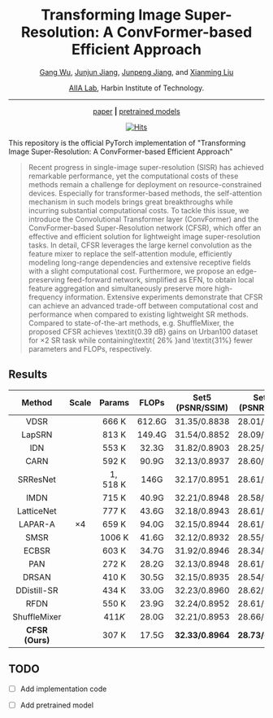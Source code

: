 <div align="center">

# Transforming Image Super-Resolution: A ConvFormer-based Efficient Approach

[Gang Wu](https://scholar.google.com/citations?user=JSqb7QIAAAAJ), [Junjun Jiang](http://homepage.hit.edu.cn/jiangjunjun), [Junpeng Jiang](), and [Xianming Liu](http://homepage.hit.edu.cn/xmliu)

[AIIA Lab](https://aiialabhit.github.io/team/), Harbin Institute of Technology.

---
[paper]()
**|**
[pretrained models]()

[![Hits](https://hits.sh/github.com/Aitical/CFSR.svg)](https://hits.sh/github.com/Aitical/CFSR/)

</div>

This repository is the official PyTorch implementation of "Transforming Image Super-Resolution: A ConvFormer-based Efficient Approach"

>Recent progress in single-image super-resolution (SISR) has achieved remarkable performance, yet the computational costs of these methods remain a challenge for deployment on resource-constrained devices. Especially for transformer-based methods, the self-attention mechanism in such models brings great breakthroughs while incurring substantial computational costs. To tackle this issue, we introduce the Convolutional Transformer layer (ConvFormer) and the ConvFormer-based Super-Resolution network (CFSR), which offer an effective and efficient solution for lightweight image super-resolution tasks. In detail, CFSR leverages the large kernel convolution as the feature mixer to replace the self-attention module, efficiently modeling long-range dependencies and extensive receptive fields with a slight computational cost. Furthermore, we propose an edge-preserving feed-forward network, simplified as EFN, to obtain local feature aggregation and simultaneously preserve more high-frequency information. Extensive experiments demonstrate that CFSR can achieve an advanced trade-off between computational cost and performance when compared to existing lightweight SR methods. Compared to state-of-the-art methods, e.g. ShuffleMixer, the proposed CFSR achieves \textit{0.39 dB} gains on Urban100 dataset for $\times2$ SR task while containing\textit{ 26\% }and \textit{31\%} fewer parameters and FLOPs, respectively.

## Results

|Method | Scale| Params| FLOPs | Set5 (PSNR/SSIM)|Set14 (PSNR/SSIM)|B100 (PSNR/SSIM)|Urban100 (PSNR/SSIM)|Manga109 (PSNR/SSIM)|
| :---: | :---: | :---: | :---: | :---: | :---: | :---: | :---: | :---: |
| VDSR  |  | $666 \mathrm{~K}$ | $612.6 \mathrm{G}$ | $31.35 / 0.8838$ | $28.01 / 0.7674$ | $27.29 / 0.7251$ | $25.18 / 0.7524$ | $28.83 / 0.8870$ |
| LapSRN  |  | $813 \mathrm{~K}$ | $149.4 \mathrm{G}$ | $31.54 / 0.8852$ | $28.09 / 0.7700$ | $27.32 / 0.7275$ | $25.21 / 0.7562$ | $29.09 / 0.8900$ |
| IDN  |  | $553 \mathrm{~K}$ | $32.3 \mathrm{G}$ | $31.82 / 0.8903$ | $28.25 / 0.7730$ | $27.41 / 0.7297$ | $25.41 / 0.7632$ | $29.41 / 0.8942$ |
| CARN  |  | $592 \mathrm{~K}$ | $90.9 \mathrm{G}$ | $32.13 / 0.8937$ | $28.60 / 0.7806$ | $27.58 / 0.7349$ | $26.07 / 0.7837$ | $30.47 / 0.9084$ |
| SRResNet|  | $1,518 \mathrm{~K}$ | $146 \mathrm{G}$ | $32.17 / 0.8951$ | $28.61 / 0.7823$ | $27.59 / 0.7365$ | $26.12 / 0.7871$ | $30.48 / 0.9087$ |
| IMDN |  | $715 \mathrm{~K}$ | $40.9 \mathrm{G}$ | $32.21 / 0.8948$ | $28.58 / 0.7811$ | $27.56 / 0.7353$ | $26.04 / 0.7838$ | $30.45 / 0.9075$ |
| LatticeNet |  | $777 \mathrm{~K}$ | $43.6 \mathrm{G}$ | $32.18 / 0.8943$ | $28.61 / 0.7812$ | $27.57 / 0.7355$ | $26.14 / 0.7844$ | $-/-$ |
| LAPAR-A  | $\times 4$ | $659 \mathrm{~K}$ | $94.0 \mathrm{G}$ | $32.15 / 0.8944$ | $28.61 / 0.7818$ | $27.61 / 0.7366$ | $26.14 / 0.7871$ | $30.42 / 0.9074$ |
| SMSR |  | $1006 \mathrm{~K}$ | $41.6 \mathrm{G}$ | $32.12 / 0.8932$ | $28.55 / 0.7808$ | $27.55 / 0.7351$ | $26.11 / 0.7868$ | $30.54 / 0.9085$ |
| ECBSR|  | $603 \mathrm{~K}$ | $34.7 \mathrm{G}$ | $31.92 / 0.8946$ | $28.34 / 0.7817$ | $27.48 / 0.7393$ | $25.81 / 0.7773$ | $-/-$ |
| PAN |  | $272 \mathrm{~K}$ | $28.2 \mathrm{G}$ | $32.13 / 0.8948$ | $28.61 / 0.7822$ | $27.59 / 0.7363$ | $26.11 / 0.7854$ | $30.51 / 0.9095$ |
| DRSAN |  | $410 \mathrm{~K}$ | $30.5 \mathrm{G}$ | $32.15 / 0.8935$ | $28.54 / 0.7813$ | $27.54 / 0.7364$ | $26.06 / 0.7858$ | $-/-$ |
| DDistill-SR  |  | $434 \mathrm{~K}$ | $33.0 \mathrm{G}$ | $32.23 / 0.8960$ | $28.62 / 0.7823$ | $27.58 / 0.7365$ | $26.20 / 0.7891$ | $30.48 / 0.9090$ |
| RFDN |  | $550 \mathrm{~K}$ | $23.9 \mathrm{G}$ | $32.24 / 0.8952$ | $28.61 / 0.7819$ | $27.57 / 0.7360$ | $26.11 / 0.7858$ | $30.58 / 0.9089$ |
| ShuffleMixer |  | $411 K$ | $28.0 \mathrm{G}$ | $32.21 / 0.8953$ | $28.66 / 0.7827$ | $27.61 / 0.7366$ | $26.08 / 0.7835$ | $30.65 / 0.9093$|
| **CFSR (Ours)** |  | $307 \mathrm{~K}$ | $17.5 \mathrm{G}$ |**$32.33/0.8964$**| **$28.73 / 0.7842$**| $27.63 / 0.7381$ | $26.21/0.7897$ | $30.72 / 0.9111$ |


## TODO
- [ ] Add implementation code
- [ ] Add pretrained model

